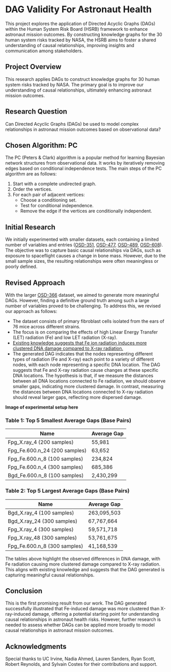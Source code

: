 # DAG Validity For Astronaut Health

This project explores the application of Directed Acyclic Graphs (DAGs) within the Human System Risk Board (HSRB) framework to enhance astronaut mission outcomes. By constructing knowledge graphs for the 30 human system risks tracked by NASA, the HSRB aims to foster a shared understanding of causal relationships, improving insights and communication among stakeholders.

## Project Overview

This research applies DAGs to construct knowledge graphs for 30 human system risks tracked by NASA. The primary goal is to improve our understanding of causal relationships, ultimately enhancing astronaut mission outcomes.

## Research Question

Can Directed Acyclic Graphs (DAGs) be used to model complex relationships in astronaut mission outcomes based on observational data?

## Chosen Algorithm: PC

The PC (Peters & Clark) algorithm is a popular method for learning Bayesian network structures from observational data. It works by iteratively removing edges based on conditional independence tests. The main steps of the PC algorithm are as follows:

1. Start with a complete undirected graph.
2. Order the vertices.
3. For each pair of adjacent vertices:
   - Choose a conditioning set.
   - Test for conditional independence.
   - Remove the edge if the vertices are conditionally independent.

## Initial Research

We initially experimented with smaller datasets, each containing a limited number of variables and entries ([OSD-351](https://osdr.nasa.gov/bio/repo/data/studies/OSD-351), [OSD-477](https://osdr.nasa.gov/bio/repo/data/studies/OSD-477), [OSD-489](https://osdr.nasa.gov/bio/repo/data/studies/OSD-489), [OSD-608](https://osdr.nasa.gov/bio/repo/data/studies/OSD-608)). The objective was to capture basic causal relationships via DAGs, such as exposure to spaceflight causes a change in bone mass. However, due to the small sample sizes, the resulting relationships were often meaningless or poorly defined.

## Revised Approach

With the larger [OSD-366](https://osdr.nasa.gov/bio/repo/data/studies/OSD-366) dataset, we aimed to generate more meaningful DAGs. However, finding a definitive ground truth among such a large number of variables proved to be challenging. To address this, we revised our approach as follows:

- The dataset consists of primary fibroblast cells isolated from the ears of 76 mice across different strains.
- The focus is on comparing the effects of high Linear Energy Transfer (LET) radiation (Fe) and low LET radiation (X-ray).
- [Existing knowledge suggests that Fe ion radiation induces more clustered DNA damage compared to X-ray radiation.](https://doi.org/10.3390/ijms21186602)
- The generated DAG indicates that the nodes representing different types of radiation (Fe and X-ray) each point to a variety of different nodes, with each node representing a specific DNA location. The DAG suggests that Fe and X-ray radiation cause changes at these specific DNA locations. The hypothesis is that, if we measure the distances between all DNA locations connected to Fe radiation, we should observe smaller gaps, indicating more clustered damage. In contrast, measuring the distances between DNA locations connected to X-ray radiation should reveal larger gaps, reflecting more dispersed damage.

**Image of experimental setup here**  

### Table 1: Top 5 Smallest Average Gaps (Base Pairs)

| Name                  | Average Gap |
|-----------------------|-------------|
| Fpg_X.ray_4 (200 samples)  | 55,981      |
| Fpg_Fe.600.n_24 (200 samples) | 63,652      |
| Fpg_Fe.600.n_8 (100 samples)  | 234,824     |
| Fpg_Fe.600.n_4 (300 samples)  | 685,386     |
| Bgd_Fe.600.n_8 (100 samples)  | 2,430,299   |

### Table 2: Top 5 Largest Average Gaps (Base Pairs)

| Name                   | Average Gap |
|------------------------|-------------|
| Bgd_X.ray_4 (100 samples) | 263,095,503 |
| Bgd_X.ray_24 (300 samples) | 67,767,664 |
| Fpg_X.ray_4 (300 samples)  | 59,571,718 |
| Fpg_X.ray_48 (300 samples) | 53,761,675 |
| Fpg_Fe.600.n_8 (300 samples) | 41,168,539 |

The tables above highlight the observed differences in DNA damage, with Fe radiation causing more clustered damage compared to X-ray radiation. This aligns with existing knowledge and suggests that the DAG generated is capturing meaningful causal relationships.

## Conclusion

This is the first promising result from our work. The DAG generated successfully illustrated that Fe-induced damage was more clustered than X-ray-induced damage, offering a potential starting point for understanding causal relationships in astronaut health risks. However, further research is needed to assess whether DAGs can be applied more broadly to model causal relationships in astronaut mission outcomes.

## Acknowledgments

Special thanks to UC Irvine, Nadia Ahmed, Lauren Sanders, Ryan Scott, Robert Reynolds, and Sylvain Costes for their contributions and support.

